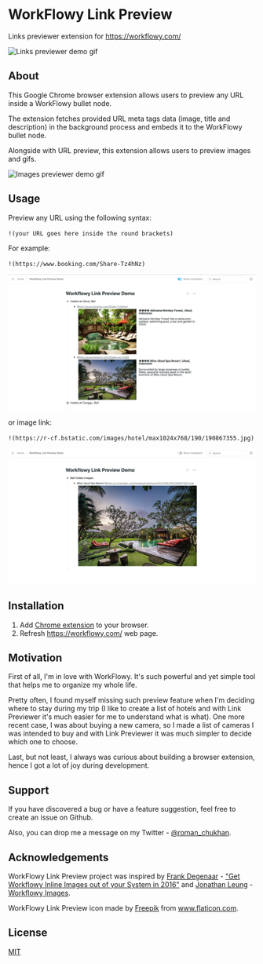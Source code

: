 # WorkFlowy Link Preview

Links previewer extension for https://workflowy.com/

![Links previewer demo gif](resources/demo/demo-gif1.gif)

## About

This Google Chrome browser extension allows users to preview any URL inside a WorkFlowy bullet node.

The extension fetches provided URL meta tags data (image, title and description) in the background process and embeds it to the WorkFlowy bullet node.

Alongside with URL preview, this extension allows users to preview images and gifs.

![Images previewer demo gif](resources/demo/demo-gif2.gif)

## Usage

Preview any URL using the following syntax:

`!(your URL goes here inside the round brackets)`

For example:

`!(https://www.booking.com/Share-Tz4hNz)`

![Links previewer demo pic](resources/demo/demo-pic1.png)

or image link:

`!(https://r-cf.bstatic.com/images/hotel/max1024x768/190/190867355.jpg)`

![Images previewer demo pic](resources/demo/demo-pic2.png)

## Installation

1. Add [Chrome extension](link_to_chrome_market) to your browser.
2. Refresh https://workflowy.com/ web page.

## Motivation

First of all, I'm in love with WorkFlowy. It's such powerful and yet simple tool that helps me to organize my whole life.

Pretty often, I found myself missing such preview feature when I'm deciding where to stay during my trip (I like to create a list of hotels and with Link Previewer it's much easier for me to understand what is what).
One more recent case, I was about buying a new camera, so I made a list of cameras I was intended to buy and with Link Previewer it was much simpler to decide which one to choose.

Last, but not least, I always was curious about building a browser extension, hence I got a lot of joy during development.

## Support

If you have discovered a bug or have a feature suggestion, feel free to create an issue on Github.

Also, you can drop me a message on my Twitter - [@roman_chukhan](https://twitter.com/roman_chukhan).

## Acknowledgements

WorkFlowy Link Preview project was inspired by [Frank Degenaar](https://twitter.com/ProMashUp) - ["Get Workflowy Inline Images out of your System in 2016"](https://blog.workflowy.com/2016/01/06/inline-images/) and [Jonathan Leung](https://github.com/jonleung) - [Workflowy Images](http://jonl.org/hexo-blog/workflowy-images/).

WorkFlowy Link Preview icon made by [Freepik](https://www.flaticon.com/authors/freepik) from www.flaticon.com.

## License

[MIT](LICENSE)
